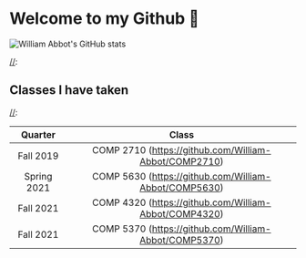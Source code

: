 # Welcome to my Github 👋


![William Abbot's GitHub stats](https://github-readme-stats.vercel.app/api?username=William-Abbot&layout=compact&show_icons=true&theme=prussian)





[//]:<details>
[//]:  <summary><h2>Classes I have taken</h2></summary>
[//]:<br>

|   Quarter   |                                                                    Class                                                                    |
| :---------: | :-----------------------------------------------------------------------------------------------------------------------------------------: |
|  Fall 2019  |                                             COMP 2710 (https://github.com/William-Abbot/COMP2710)                                           |
| Spring 2021 |                                             COMP 5630 (https://github.com/William-Abbot/COMP5630)                                           |
|  Fall 2021  |                                             COMP 4320 (https://github.com/William-Abbot/COMP4320)                                           |
|  Fall 2021 |                                              COMP 5370 (https://github.com/William-Abbot/COMP5370)                                           |


</details>
